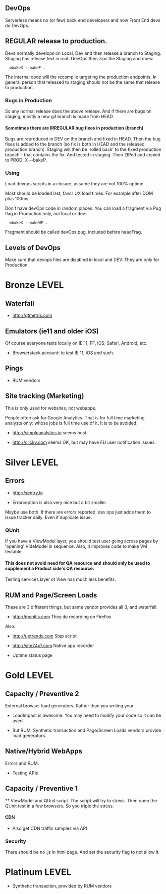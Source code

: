 ## DevOps

Serverless means no (or few) back end developers and now Front End devs do DevOps. 

## REGULAR release to production.

Devs normally develops on Local, Dev and then release a branch to Staging. Staging has release.text in root.
DevOps then zips the Staging and does:


      mbakeX --bakeP .

The internal code will the recompile targeting the production endpoints. In general person that released to staging should not be the same that release to production.

### Bugs in Production

So any normal release does the above release.
And if there are bugs on staging, mostly a new git branch is made from HEAD.

#### Sometimes there are IRREGULAR bug fixes in production (branch) 

Bugs are reproduced in DEV on the branch and fixed in HEAD. Then the bug fixes is added to the branch (so fix is both in HEAD and the released production branch). Staging will then be 'rolled back' to the fixed production branch - that contains the fix. And tested in staging.
Then ZIPed and copied to PROD: X --bakeP.



### Using
Load devops scripts in a closure, assume they are not 100% uptime.

Most should be loaded last, favor UX load times. For example after DOM plus 100ms.

Don't have devOps code in random places. 
 You can load a fragment via Pug flag in Production only, not local or dev:
 
 ```
   mbakeX --bakeWP .
 ```
 Fragment should be called devOps.pug, included before headFrag.

## Levels of DevOps

Make sure that devops files are disabled in local and DEV. They are only for Production. 

# Bronze LEVEL


## Waterfall

- http://gtmetrix.com


## Emulators (ie11 and older iOS)

Of course everyone tests locally on IE 11, FF, iOS, Safari, Android, etc.

- Browserstack account: to test IE 11, iOS and such.


## Pings

- RUM vendors

## Site tracking (Marketing)

This is only used for websites, not webapps.

People often ask for Google Analytics. That is for full time marketing analysts only: whose jobs is full time use of it. 
It is to be avoided.

- http://simpleanalytics.io seems best

- http://clicky.com seems OK, but may have EU user notification issues.


# Silver LEVEL

## Errors

- http://sentry.io

- Errorception is also very nice but a bit smaller.

Maybe use both. If there are errors reported, dev ops just adds them to issue tracker daily. Even if duplicate issue.


### QUnit

If you have a ViewModel layer, you should test user going across pages by 'opening' VideModel in sequence. Also, it improves code to make VM testable.

#### This does not avoid need for QA resource and should only be used to supplement a Product side's QA resource.

Testing services layer ot View has much less benefits.


## RUM and Page/Screen Loads 

These are 3 different things, but same vendor provides all 3, and waterfall:

- http://monitis.com They do recording on FireFox

Also: 
- http://uptrends.com Step script
- http://site24x7.com Native app recorder

- Uptime status page

# Gold LEVEL

## Capacity / Preventive 2

External browser load generators. Rather than you writing your 

- LoadImpact is awesome. You may need to modify your code so it can be used.

- But RUM, Synthetic transaction and Page/Screen Loads vendors provide load generators.

##  Native/Hybrid WebApps

Errors and RUM.

- Testing APIs

## Capacity / Preventive 1

** ViewModel and QUnit script. The script will try to stress.
Then open the QUnit test in a few browsers. So you triple the stress.

#### CDN
- Also get CDN traffic samples via API

### Security

There should be no .js in html page. And set the security flag to not allow it.



# Platinum LEVEL

- Synthetic transaction, provided by RUM vendors



